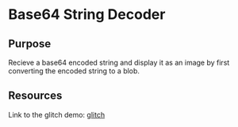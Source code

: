 # Base64 String Decoder

## Purpose

Recieve a base64 encoded string and display it as an image by first converting the encoded string to a blob.

## Resources

Link to the glitch demo: [glitch](https://base64decoder.glitch.me/)